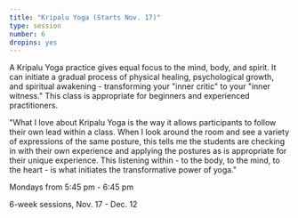 ```yaml
---
title: "Kripalu Yoga (Starts Nov. 17)"
type: session
number: 6
dropins: yes
---
```

A Kripalu Yoga practice gives equal focus to the mind, body, and spirit. It can initiate a gradual process of physical healing, psychological growth, and spiritual awakening - transforming your "inner critic" to your "inner witness." This class is appropriate for beginners and experienced practitioners.

"What I love about Kripalu Yoga is the way it allows participants to follow their own lead within a class. When I look around the room and see a variety of expressions of the same posture, this tells me the students are checking in with their own experience and applying the postures as is appropriate for their unique experience. This listening within  - to the body, to the mind, to the heart - is what initiates the transformative power of yoga."

Mondays from 5:45 pm - 6:45 pm

6-week sessions, Nov. 17 - Dec. 12
